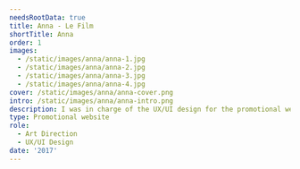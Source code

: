 ```yaml
---
needsRootData: true
title: Anna - Le Film
shortTitle: Anna
order: 1
images:
  - /static/images/anna/anna-1.jpg
  - /static/images/anna/anna-2.jpg
  - /static/images/anna/anna-3.jpg
  - /static/images/anna/anna-4.jpg
cover: /static/images/anna/anna-cover.png
intro: /static/images/anna/anna-intro.png
description: I was in charge of the UX/UI design for the promotional website of our short film Anna, made as a school project.
type: Promotional website
role:
  - Art Direction
  - UX/UI Design
date: '2017'
---
```

